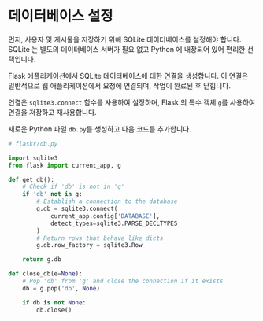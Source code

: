 # 데이터베이스 설정

먼저, 사용자 및 게시물을 저장하기 위해 SQLite 데이터베이스를 설정해야 합니다. SQLite 는 별도의 데이터베이스 서버가 필요 없고 Python 에 내장되어 있어 편리한 선택입니다.

Flask 애플리케이션에서 SQLite 데이터베이스에 대한 연결을 생성합니다. 이 연결은 일반적으로 웹 애플리케이션에서 요청에 연결되며, 작업이 완료된 후 닫힙니다.

연결은 `sqlite3.connect` 함수를 사용하여 설정하며, Flask 의 특수 객체 `g`를 사용하여 연결을 저장하고 재사용합니다.

새로운 Python 파일 `db.py`를 생성하고 다음 코드를 추가합니다.

```python
# flaskr/db.py

import sqlite3
from flask import current_app, g

def get_db():
    # Check if 'db' is not in 'g'
    if 'db' not in g:
        # Establish a connection to the database
        g.db = sqlite3.connect(
            current_app.config['DATABASE'],
            detect_types=sqlite3.PARSE_DECLTYPES
        )
        # Return rows that behave like dicts
        g.db.row_factory = sqlite3.Row

    return g.db

def close_db(e=None):
    # Pop 'db' from 'g' and close the connection if it exists
    db = g.pop('db', None)

    if db is not None:
        db.close()
```
